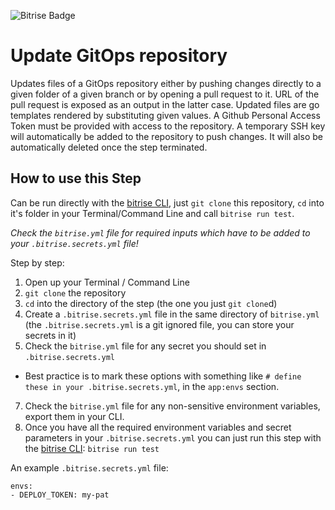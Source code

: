 ![Bitrise Badge](https://app.bitrise.io/app/22ca6e807256cbff/status.svg?token=iVhvX_F9mXcYXmBM-qDpng&branch=master)

# Update GitOps repository

Updates files of a GitOps repository either by pushing changes directly to a
given folder of a given branch or by opening a pull request to it.
URL of the pull request is exposed as an output in the latter case.
Updated files are go templates rendered by substituting given values.
A Github Personal Access Token must be provided with access to the repository.
A temporary SSH key will automatically be added to the repository to push
changes. It will also be automatically deleted once the step terminated.

## How to use this Step

Can be run directly with the [bitrise CLI](https://github.com/bitrise-io/bitrise),
just `git clone` this repository, `cd` into it's folder in your Terminal/Command Line
and call `bitrise run test`.

*Check the `bitrise.yml` file for required inputs which have to be
added to your `.bitrise.secrets.yml` file!*

Step by step:

1. Open up your Terminal / Command Line
2. `git clone` the repository
3. `cd` into the directory of the step (the one you just `git clone`d)
5. Create a `.bitrise.secrets.yml` file in the same directory of `bitrise.yml`
   (the `.bitrise.secrets.yml` is a git ignored file, you can store your secrets in it)
6. Check the `bitrise.yml` file for any secret you should set in `.bitrise.secrets.yml`
  * Best practice is to mark these options with something like `# define these in your .bitrise.secrets.yml`, in the `app:envs` section.
7. Check the `bitrise.yml` file for any non-sensitive environment variables, export them in your CLI.
8. Once you have all the required environment variables and secret parameters in your `.bitrise.secrets.yml` you can just run this step with the [bitrise CLI](https://github.com/bitrise-io/bitrise): `bitrise run test`

An example `.bitrise.secrets.yml` file:

```
envs:
- DEPLOY_TOKEN: my-pat
```
